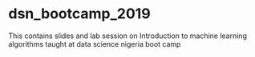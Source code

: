 # dsn_bootcamp_2019
This contains slides and lab session on Introduction to machine learning algorithms taught at data science nigeria boot camp
